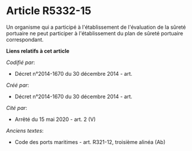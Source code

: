 # Article R5332-15

Un organisme qui a participé à l'établissement de l'évaluation de la sûreté portuaire ne peut participer à l'établissement du
plan de sûreté portuaire correspondant.

**Liens relatifs à cet article**

_Codifié par_:

  - Décret n°2014-1670 du 30 décembre 2014 - art.

_Créé par_:

  - Décret n°2014-1670 du 30 décembre 2014 - art.

_Cité par_:

  - Arrêté du 15 mai 2020 - art. 2 (V)

_Anciens textes_:

  - Code des ports maritimes - art. R321-12, troisième alinéa (Ab)
